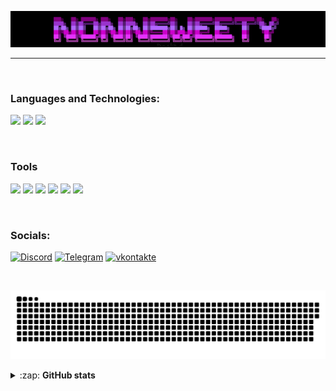 ![Header](https://github.com/Fafnot/Fafnot/blob/main/WindowsTerminal_xUFV7rxoP5.png)

------------------------------------------------------------------------------------

<br />

### Languages and Technologies:
<img src="https://img.shields.io/badge/python-black?style=for-the-badge&logo=python&logoColor=blue"> <img src="https://img.shields.io/badge/html-black?style=for-the-badge&logo=html5&logoColor=red"> <img src="https://img.shields.io/badge/css-black?style=for-the-badge&logo=css3&logoColor=blue"> 

<br />

### Tools
<img src="https://img.shields.io/badge/nvim-black?style=for-the-badge&logo=neovim&logoColor=green&"> <img src="https://img.shields.io/badge/vs code-black?style=for-the-badge&logoColor=blue"> <img src="https://img.shields.io/badge/blender-black?style=for-the-badge&logo=blender&logoColor=orenge"> <img src="https://img.shields.io/badge/google-black?style=for-the-badge&logo=google&logoColor=blue"> <img src="https://img.shields.io/badge/pycharm-black?style=for-the-badge&logo=pycharm&logoColor=green"> <img src="https://img.shields.io/badge/figma-black?style=for-the-badge&logo=figma&logoColor=red">

<br />

### Socials:

[![Discord](https://img.shields.io/badge/discord-black?style=for-the-badge&logo=discord&logoColor=purple)](https://discord.com/invite/SFcSqZatPa) [![Telegram](https://img.shields.io/badge/telegram-black?style=for-the-badge&logo=telegram&logoColor=blue)](https://t.me/Trash_sweetyyy) [![vkontakte](https://img.shields.io/badge/vkontakte-black?style=for-the-badge&logo=vk&logoColor=blue)](https://vk.com/darmenov5)

<br /> 

<p align="center">
<img width="600" src=".github/workflows/github-snake.svg" alt="snake"/>
</p>

<details>
  <summary>:zap: <b>GitHub stats</b></summary>
  <p>
   <img align="middle"  alt="codeSTACKr's GitHub Stats" src="https://github-readme-stats.vercel.app/api?username=Fafnot&show_icons=true&theme=dark" />
   <img align="middle" alt="codeSTACKr's GitHub Stats" src="https://github-readme-stats.vercel.app/api/top-langs/?username=Fafnot&layout=compact&theme=dark" />  
   <br>
   <img align="middle" src="https://metrics.lecoq.io/Fafnot" />
  </p>
</details>





